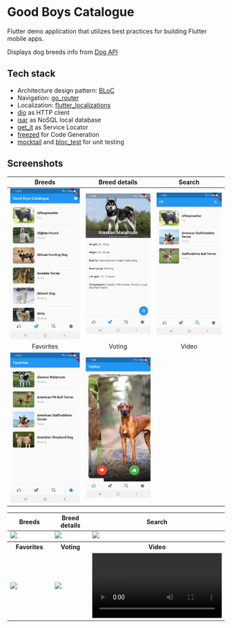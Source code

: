 # Good Boys Catalogue

Flutter demo application that utilizes best practices for building Flutter mobile apps.

Displays dog breeds info from [Dog API](https://thedogapi.com/)

## Tech stack
* Architecture design pattern: [BLoC](https://bloclibrary.dev/)
* Navigation: [go_router](https://pub.dev/packages/go_router)
* Localization: [flutter_localizations](https://docs.flutter.dev/accessibility-and-localization/internationalization#setting-up)
* [dio](https://pub.dev/packages/dio) as HTTP client
* [isar](https://pub.dev/packages/isar) as NoSQL local database
* [get_it](https://pub.dev/packages/get_it) as Service Locator
* [freezed](https://pub.dev/packages/freezed) for Code Generation
* [mocktail](https://pub.dev/packages/mocktail) and [bloc_test](https://pub.dev/packages/bloc_test) for unit testing

## Screenshots

| Breeds | Breed details | Search |
|:---:|:---:|:---:|
| ![](./assets/screenshots/breeds.jpg) | ![](./assets/screenshots/breed_details.jpg) | ![](./assets/screenshots/search.jpg) |
| Favorites | Voting | Video |
| ![](./assets/screenshots/favorites.jpg) | ![](./assets/screenshots/voting.jpg) | |


<table>
  <thead>
    <tr>
      <th width="300px">Breeds</th>
      <th width="300px">Breed details</th>
      <th width="300px">Search</th>
    </tr>
  </thead>
  <tbody>
    <tr>
      <td>
        <image src="./assets/screenshots/breeds.jpg" />
      </td>
      <td>
        <image src="./assets/screenshots/breed_details.jpg" />
      </td>
      <td>
        <image src="./assets/screenshots/search.jpg" />
      </td>
    </tr>
    <tr>
      <th width="300px">Favorites</th>
      <th width="300px">Voting</th>
      <th width="300px">Video</th>
    </tr>
    <tr>
      <td>
        <image src="./assets/screenshots/favorites.jpg" />
      </td>
      <td>
        <image src="./assets/screenshots/voting.jpg" />
      </td>
      <td>
         <video src="https://github.com/4lfant/flutter_demo_app/assets/13089900/5356f5d7-730b-4aca-97a6-5d72c8fd4fec" />
      </td>
    </tr>
  </tbody>
</table>







